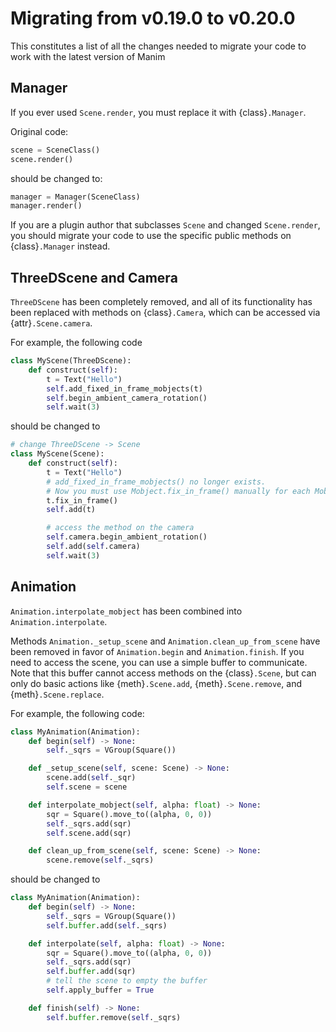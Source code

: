 # Migrating from v0.19.0 to v0.20.0

This constitutes a list of all the changes needed to migrate your code
to work with the latest version of Manim

## Manager
If you ever used `Scene.render`, you must replace it with {class}`.Manager`.

Original code:
```py
scene = SceneClass()
scene.render()
```
should be changed to:
```py
manager = Manager(SceneClass)
manager.render()
```

If you are a plugin author that subclasses `Scene` and changed `Scene.render`, you should migrate
your code to use the specific public methods on {class}`.Manager` instead.

## ThreeDScene and Camera
`ThreeDScene` has been completely removed, and all of its functionality has been replaced
with methods on {class}`.Camera`, which can be accessed via {attr}`.Scene.camera`.

For example, the following code
```py
class MyScene(ThreeDScene):
    def construct(self):
        t = Text("Hello")
        self.add_fixed_in_frame_mobjects(t)
        self.begin_ambient_camera_rotation()
        self.wait(3)
```
should be changed to
```py
# change ThreeDScene -> Scene
class MyScene(Scene):
    def construct(self):
        t = Text("Hello")
        # add_fixed_in_frame_mobjects() no longer exists.
        # Now you must use Mobject.fix_in_frame() manually for each Mobject.        t.fix_in_frame()
        t.fix_in_frame()
        self.add(t)

        # access the method on the camera
        self.camera.begin_ambient_rotation()
        self.add(self.camera)
        self.wait(3)
```

## Animation
`Animation.interpolate_mobject` has been combined into `Animation.interpolate`.

Methods `Animation._setup_scene` and `Animation.clean_up_from_scene` have been removed
in favor of `Animation.begin` and `Animation.finish`. If you need to access the scene,
you can use a simple buffer to communicate. Note that this buffer cannot access
methods on the {class}`.Scene`, but can only do basic actions like {meth}`.Scene.add`,
{meth}`.Scene.remove`, and {meth}`.Scene.replace`.

For example, the following code:
```py
class MyAnimation(Animation):
    def begin(self) -> None:
        self._sqrs = VGroup(Square())

    def _setup_scene(self, scene: Scene) -> None:
        scene.add(self._sqr)
        self.scene = scene

    def interpolate_mobject(self, alpha: float) -> None:
        sqr = Square().move_to((alpha, 0, 0))
        self._sqrs.add(sqr)
        self.scene.add(sqr)

    def clean_up_from_scene(self, scene: Scene) -> None:
        scene.remove(self._sqrs)
```

should be changed to
```py
class MyAnimation(Animation):
    def begin(self) -> None:
        self._sqrs = VGroup(Square())
        self.buffer.add(self._sqrs)

    def interpolate(self, alpha: float) -> None:
        sqr = Square().move_to((alpha, 0, 0))
        self._sqrs.add(sqr)
        self.buffer.add(sqr)
        # tell the scene to empty the buffer
        self.apply_buffer = True

    def finish(self) -> None:
        self.buffer.remove(self._sqrs)
```
